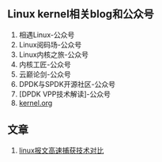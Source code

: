 ## Linux kernel相关blog和公众号
1. 相遇Linux-公众号
2. Linux阅码场-公众号
3. Linux内核之旅-公众号
4. 内核工匠-公众号
5. 云巅论剑-公众号
6. DPDK与SPDK开源社区-公众号
7. [DPDK VPP技术解读]-公众号
8. [kernel.org](https://www.kernel.org/)

## 文章
1. [linux报文高速捕获技术对比](https://mp.weixin.qq.com/s/K94nAUkwPxpKxSmtIWmlXQ)
